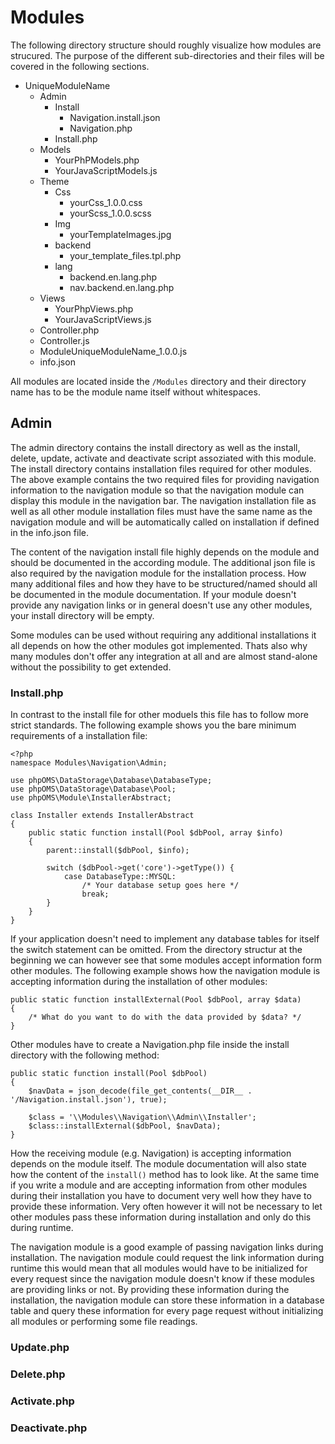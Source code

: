 # Modules

The following directory structure should roughly visualize how modules are strucured. The purpose of the different sub-directories and their files will be covered in the following sections.

* UniqueModuleName
    * Admin
        * Install
            * Navigation.install.json
            * Navigation.php
        * Install.php
    * Models
        * YourPhPModels.php
        * YourJavaScriptModels.js
    * Theme
        * Css
            * yourCss_1.0.0.css
            * yourScss_1.0.0.scss
        * Img
            * yourTemplateImages.jpg
        * backend
            * your_template_files.tpl.php
        * lang
            * backend.en.lang.php
            * nav.backend.en.lang.php
    * Views
        * YourPhpViews.php
        * YourJavaScriptViews.js
    * Controller.php
    * Controller.js
    * ModuleUniqueModuleName_1.0.0.js
    * info.json

All modules are located inside the `/Modules` directory and their directory name has to be the module name itself without whitespaces.

## Admin

The admin directory contains the install directory as well as the install, delete, update, activate and deactivate script assoziated with this module. The install directory contains installation files required for other modules. The above example contains the two required files for providing navigation information to the navigation module so that the navigation module can display this module in the navigation bar. The navigation installation file as well as all other module installation files must have the same name as the navigation module and will be automatically called on installation if defined in the info.json file. 

The content of the navigation install file highly depends on the module and should be documented in the according module. The additional json file is also required by the navigation module for the installation process. How many additional files and how they have to be structured/named should all be documented in the module documentation. If your module doesn't provide any navigation links or in general doesn't use any other modules, your install directory will be empty.

Some modules can be used without requiring any additional installations it all depends on how the other modules got implemented. Thats also why many modules don't offer any integration at all and 
are almost stand-alone without the possibility to get extended.

### Install.php

In contrast to the install file for other moduels this file has to follow more strict standards. The following example shows you the bare minimum requirements of a installation file:

```
<?php
namespace Modules\Navigation\Admin;

use phpOMS\DataStorage\Database\DatabaseType;
use phpOMS\DataStorage\Database\Pool;
use phpOMS\Module\InstallerAbstract;

class Installer extends InstallerAbstract
{
    public static function install(Pool $dbPool, array $info)
    {
        parent::install($dbPool, $info);

        switch ($dbPool->get('core')->getType()) {
            case DatabaseType::MYSQL:
                /* Your database setup goes here */
                break;
        }
    }
}
```

If your application doesn't need to implement any database tables for itself the switch statement can be omitted. From the directory structur at the beginning we can however see that some modules accept information form other modules. The following example shows how the navigation module is accepting information during the installation of other modules:

```
public static function installExternal(Pool $dbPool, array $data)
{
    /* What do you want to do with the data provided by $data? */
}
```

Other modules have to create a Navigation.php file inside the install directory with the following method:

```
public static function install(Pool $dbPool)
{
    $navData = json_decode(file_get_contents(__DIR__ . '/Navigation.install.json'), true);

    $class = '\\Modules\\Navigation\\Admin\\Installer';
    $class::installExternal($dbPool, $navData);
}
```

How the receiving module (e.g. Navigation) is accepting information depends on the module itself. The module documentation will also state how the content of the `install()` method has to look like. At the same time if you write a module and are accepting information from other modules during their installation you have to document very well how they have to provide these information. Very often however it will not be necessary to let other modules pass these information during installation and only do this during runtime. 

The navigation module is a good example of passing navigation links during installation. The navigation module could request the link information during runtime this would mean that all modules would have to be initialized for every request since the navigation module doesn't know if these modules are providing links or not. By providing these information during the installation, the navigation module can store these information in a database table and query these information for every page request without initializing all modules or performing some file readings.

### Update.php

### Delete.php

### Activate.php

### Deactivate.php